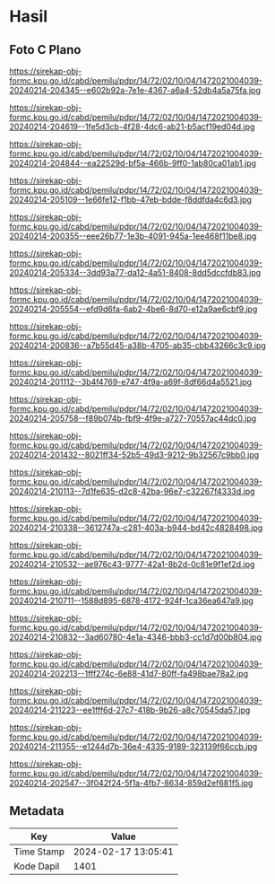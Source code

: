 # Hasil

## Foto C Plano

https://sirekap-obj-formc.kpu.go.id/cabd/pemilu/pdpr/14/72/02/10/04/1472021004039-20240214-204345--e602b92a-7e1e-4367-a6a4-52db4a5a75fa.jpg

https://sirekap-obj-formc.kpu.go.id/cabd/pemilu/pdpr/14/72/02/10/04/1472021004039-20240214-204619--1fe5d3cb-4f28-4dc6-ab21-b5acf19ed04d.jpg

https://sirekap-obj-formc.kpu.go.id/cabd/pemilu/pdpr/14/72/02/10/04/1472021004039-20240214-204844--ea22529d-bf5a-466b-9ff0-1ab80ca01ab1.jpg

https://sirekap-obj-formc.kpu.go.id/cabd/pemilu/pdpr/14/72/02/10/04/1472021004039-20240214-205109--1e66fe12-f1bb-47eb-bdde-f8ddfda4c6d3.jpg

https://sirekap-obj-formc.kpu.go.id/cabd/pemilu/pdpr/14/72/02/10/04/1472021004039-20240214-200355--eee26b77-1e3b-4091-945a-1ee468f11be8.jpg

https://sirekap-obj-formc.kpu.go.id/cabd/pemilu/pdpr/14/72/02/10/04/1472021004039-20240214-205334--3dd93a77-da12-4a51-8408-8dd5dccfdb83.jpg

https://sirekap-obj-formc.kpu.go.id/cabd/pemilu/pdpr/14/72/02/10/04/1472021004039-20240214-205554--efd9d6fa-6ab2-4be6-8d70-e12a9ae6cbf9.jpg

https://sirekap-obj-formc.kpu.go.id/cabd/pemilu/pdpr/14/72/02/10/04/1472021004039-20240214-200836--a7b55d45-a38b-4705-ab35-cbb43266c3c9.jpg

https://sirekap-obj-formc.kpu.go.id/cabd/pemilu/pdpr/14/72/02/10/04/1472021004039-20240214-201112--3b4f4769-e747-4f9a-a69f-8df66d4a5521.jpg

https://sirekap-obj-formc.kpu.go.id/cabd/pemilu/pdpr/14/72/02/10/04/1472021004039-20240214-205758--f89b074b-fbf9-4f9e-a727-70557ac44dc0.jpg

https://sirekap-obj-formc.kpu.go.id/cabd/pemilu/pdpr/14/72/02/10/04/1472021004039-20240214-201432--8021ff34-52b5-49d3-9212-9b32567c9bb0.jpg

https://sirekap-obj-formc.kpu.go.id/cabd/pemilu/pdpr/14/72/02/10/04/1472021004039-20240214-210113--7d1fe635-d2c8-42ba-96e7-c32267f4333d.jpg

https://sirekap-obj-formc.kpu.go.id/cabd/pemilu/pdpr/14/72/02/10/04/1472021004039-20240214-210338--3612747a-c281-403a-b944-bd42c4828498.jpg

https://sirekap-obj-formc.kpu.go.id/cabd/pemilu/pdpr/14/72/02/10/04/1472021004039-20240214-210532--ae976c43-9777-42a1-8b2d-0c81e9f1ef2d.jpg

https://sirekap-obj-formc.kpu.go.id/cabd/pemilu/pdpr/14/72/02/10/04/1472021004039-20240214-210711--1588d895-6878-4172-924f-1ca36ea647a9.jpg

https://sirekap-obj-formc.kpu.go.id/cabd/pemilu/pdpr/14/72/02/10/04/1472021004039-20240214-210832--3ad60780-4e1a-4346-bbb3-cc1d7d00b804.jpg

https://sirekap-obj-formc.kpu.go.id/cabd/pemilu/pdpr/14/72/02/10/04/1472021004039-20240214-202213--1fff274c-6e88-41d7-80ff-fa498bae78a2.jpg

https://sirekap-obj-formc.kpu.go.id/cabd/pemilu/pdpr/14/72/02/10/04/1472021004039-20240214-211223--ee1fff6d-27c7-418b-9b26-a8c70545da57.jpg

https://sirekap-obj-formc.kpu.go.id/cabd/pemilu/pdpr/14/72/02/10/04/1472021004039-20240214-211355--e1244d7b-36e4-4335-9189-323139f66ccb.jpg

https://sirekap-obj-formc.kpu.go.id/cabd/pemilu/pdpr/14/72/02/10/04/1472021004039-20240214-202547--3f042f24-5f1a-4fb7-8634-859d2ef681f5.jpg


## Metadata

| Key        | Value               |
| ---------- | ------------------- |
| Time Stamp | 2024-02-17 13:05:41 |
| Kode Dapil | 1401                |



